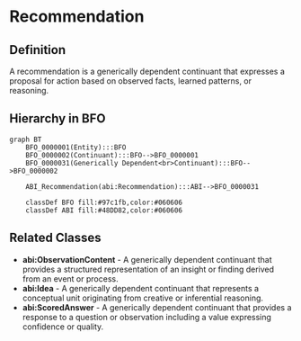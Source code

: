# Recommendation

## Definition
A recommendation is a generically dependent continuant that expresses a proposal for action based on observed facts, learned patterns, or reasoning.

## Hierarchy in BFO
```mermaid
graph BT
    BFO_0000001(Entity):::BFO
    BFO_0000002(Continuant):::BFO-->BFO_0000001
    BFO_0000031(Generically Dependent<br>Continuant):::BFO-->BFO_0000002
    
    ABI_Recommendation(abi:Recommendation):::ABI-->BFO_0000031
    
    classDef BFO fill:#97c1fb,color:#060606
    classDef ABI fill:#48DD82,color:#060606
```

## Related Classes
- **abi:ObservationContent** - A generically dependent continuant that provides a structured representation of an insight or finding derived from an event or process.
- **abi:Idea** - A generically dependent continuant that represents a conceptual unit originating from creative or inferential reasoning.
- **abi:ScoredAnswer** - A generically dependent continuant that provides a response to a question or observation including a value expressing confidence or quality. 